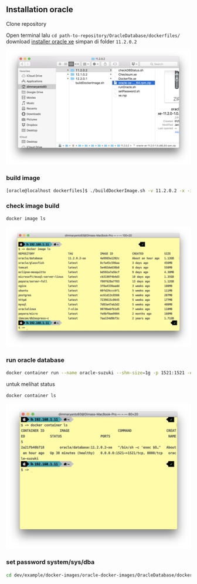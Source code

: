 ## Installation oracle

Clone repository 

Open terminal lalu `cd path-to-repository/OracleDatabase/dockerfiles/` download [installer oracle xe](http://download.oracle.com/otn/linux/oracle11g/xe/oracle-xe-11.2.0-1.0.x86_64.rpm.zip) 
simpan di folder `11.2.0.2` 

![image location](docs/images/docker-image.png)


### build image

```bash
[oracle@localhost dockerfiles]$ ./buildDockerImage.sh -v 11.2.0.2 -x -i
```

### check image build

```bash
docker image ls 
```

![image location](docs/images/docker-image-ls.png)

### run oracle database

```bash
docker container run --name oracle-suzuki --shm-size=1g -p 1521:1521 -e ORACLE_PWD=admin -d oracle/database:11.2.0.2-xe
```

untuk melihat status

```bash
docker container ls
```

![image location](docs/images/docker-container-ls.png)

### set password system/sys/dba

```bash
cd dev/example/docker-images/oracle-docker-images/OracleDatabase/dockerfiles/11.2.0.2/ && docker exec oracle-suzuki ./setPassword.sh oracle
```

